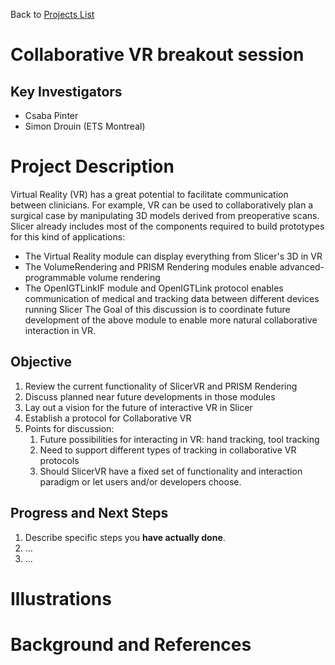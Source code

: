 Back to [Projects List](../../README.md#ProjectsList)

# Collaborative VR breakout session

## Key Investigators

- Csaba Pinter
- Simon Drouin (ETS Montreal)

# Project Description

<!-- Add a short paragraph describing the project. -->
Virtual Reality (VR) has a great potential to facilitate communication between clinicians. For example, VR can be used to collaboratively plan a surgical case by manipulating 3D models derived from preoperative scans. Slicer already includes most of the components required to build prototypes for this kind of applications: 
- The Virtual Reality module can display everything from Slicer's 3D in VR
- The VolumeRendering and PRISM Rendering modules enable advanced-programmable volume rendering
- The OpenIGTLinkIF module and OpenIGTLink protocol enables communication of medical and tracking data between different devices running Slicer
The Goal of this discussion is to coordinate future development of the above module to enable more natural collaborative interaction in VR.

## Objective

<!-- Describe here WHAT you would like to achieve (what you will have as end result). -->

1. Review the current functionality of SlicerVR and PRISM Rendering
1. Discuss planned near future developments in those modules 
1. Lay out a vision for the future of interactive VR in Slicer
1. Establish a protocol for Collaborative VR
1. Points for discussion:
   1. Future possibilities for interacting in VR: hand tracking, tool tracking
   1. Need to support different types of tracking in collaborative VR protocols
   1. Should SlicerVR have a fixed set of functionality and interaction paradigm or let users and/or developers choose.

## Progress and Next Steps

<!-- Update this section as you make progress, describing of what you have ACTUALLY DONE. If there are specific steps that you could not complete then you can describe them here, too. -->

1. Describe specific steps you **have actually done**.
1. ...
1. ...

# Illustrations

<!-- Add pictures and links to videos that demonstrate what has been accomplished.
![Description of picture](Example2.jpg)
![Some more images](Example2.jpg)
-->

# Background and References

<!-- If you developed any software, include link to the source code repository. If possible, also add links to sample data, and to any relevant publications. -->
